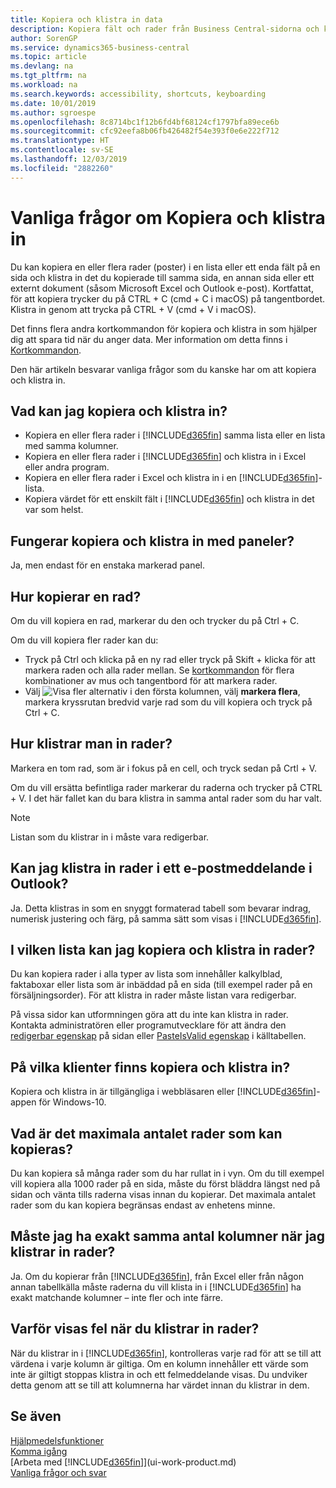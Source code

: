 ```yaml
---
title: Kopiera och klistra in data
description: Kopiera fält och rader från Business Central-sidorna och klistra in någon annanstans.
author: SorenGP
ms.service: dynamics365-business-central
ms.topic: article
ms.devlang: na
ms.tgt_pltfrm: na
ms.workload: na
ms.search.keywords: accessibility, shortcuts, keyboarding
ms.date: 10/01/2019
ms.author: sgroespe
ms.openlocfilehash: 8c8714bc1f12b6fd4bf68124cf1797bfa89ece6b
ms.sourcegitcommit: cfc92eefa8b06fb426482f54e393f0e6e222f712
ms.translationtype: HT
ms.contentlocale: sv-SE
ms.lasthandoff: 12/03/2019
ms.locfileid: "2882260"
---
```

# <a name="copy-and-paste-faq"></a>Vanliga frågor om Kopiera och klistra in
Du kan kopiera en eller flera rader (poster) i en lista eller ett enda fält på en sida och klistra in det du kopierade till samma sida, en annan sida eller ett externt dokument (såsom Microsoft Excel och Outlook e-post). Kortfattat, för att kopiera trycker du på CTRL + C (cmd + C i macOS) på tangentbordet. Klistra in genom att trycka på CTRL + V (cmd + V i macOS).

Det finns flera andra kortkommandon för kopiera och klistra in som hjälper dig att spara tid när du anger data. Mer information om detta finns i [Kortkommandon](keyboard-shortcuts.md#CopyRows).

Den här artikeln besvarar vanliga frågor som du kanske har om att kopiera och klistra in.  

## <a name="what-can-i-copy-and-paste"></a>Vad kan jag kopiera och klistra in?
- Kopiera en eller flera rader i [!INCLUDE[d365fin](includes/d365fin_md.md)] samma lista eller en lista med samma kolumner.
- Kopiera en eller flera rader i [!INCLUDE[d365fin](includes/d365fin_md.md)] och klistra in i Excel eller andra program.
- Kopiera en eller flera rader i Excel och klistra in i en [!INCLUDE[d365fin](includes/d365fin_md.md)]-lista.
- Kopiera värdet för ett enskilt fält i [!INCLUDE[d365fin](includes/d365fin_md.md)] och klistra in det var som helst.

## <a name="does-copy-and-paste-work-with-tiles"></a>Fungerar kopiera och klistra in med paneler?
Ja, men endast för en enstaka markerad panel.

## <a name="how-do-i-copy-a-row"></a>Hur kopierar en rad?
Om du vill kopiera en rad, markerar du den och trycker du på Ctrl + C.

Om du vill kopiera fler rader kan du:
- Tryck på Ctrl och klicka på en ny rad eller tryck på Skift + klicka för att markera raden och alla rader mellan. Se [kortkommandon](keyboard-shortcuts.md#CopyRows) för flera kombinationer av mus och tangentbord för att markera rader.
- Välj ![Visa fler alternativ](media/show-more-options-icon.png "Ikonen Visa fler alternativ") i den första kolumnen, välj **markera flera**, markera kryssrutan bredvid varje rad som du vill kopiera och tryck på Ctrl + C.

## <a name="how-do-i-paste-rows"></a>Hur klistrar man in rader?
Markera en tom rad, som är i fokus på en cell, och tryck sedan på Crtl + V.

Om du vill ersätta befintliga rader markerar du raderna och trycker på CTRL + V. I det här fallet kan du bara klistra in samma antal rader som du har valt.

> [!NOTE]
> Listan som du klistrar in i måste vara redigerbar.

<!-- Rows are pasted directly where your cursor is located. If you paste into an empty line, any existing subsequent lines will be moved after the pasted lines. If you paste into an existing line or lines, this will be overwritten.-->

## <a name="can-i-paste-rows-into-an-outlook-email"></a>Kan jag klistra in rader i ett e-postmeddelande i Outlook?
Ja. Detta klistras in som en snyggt formaterad tabell som bevarar indrag, numerisk justering och färg, på samma sätt som visas i [!INCLUDE[d365fin](includes/d365fin_md.md)].

## <a name="in-which-lists-can-i-copy-and-paste-rows"></a>I vilken lista kan jag kopiera och klistra in rader?
Du kan kopiera rader i alla typer av lista som innehåller kalkylblad, faktaboxar eller lista som är inbäddad på en sida (till exempel rader på en försäljningsorder). För att klistra in rader måste listan vara redigerbar.

På vissa sidor kan utformningen göra att du inte kan klistra in rader. Kontakta administratören eller programutvecklare för att ändra den [redigerbar egenskap](/dynamics365/business-central/dev-itpro/developer/properties/devenv-editable-property) på sidan eller [PasteIsValid egenskap](/dynamics365/business-central/dev-itpro/developer/properties/devenv-pasteisvalid-property) i källtabellen.

## <a name="on-which-clients-is-copy-and-paste-available"></a>På vilka klienter finns kopiera och klistra in?
Kopiera och klistra in är tillgängliga i webbläsaren eller [!INCLUDE[d365fin](includes/d365fin_md.md)]-appen för Windows-10.

## <a name="what-is-the-maximum-number-of-rows-that-can-be-copied"></a>Vad är det maximala antalet rader som kan kopieras?
Du kan kopiera så många rader som du har rullat in i vyn. Om du till exempel vill kopiera alla 1000 rader på en sida, måste du först bläddra längst ned på sidan och vänta tills raderna visas innan du kopierar. Det maximala antalet rader som du kan kopiera begränsas endast av enhetens minne.

## <a name="must-i-have-the-exact-same-number-of-columns-when-pasting-rows"></a>Måste jag ha exakt samma antal kolumner när jag klistrar in rader?
Ja. Om du kopierar från [!INCLUDE[d365fin](includes/d365fin_md.md)], från Excel eller från någon annan tabellkälla måste raderna du vill klista in i [!INCLUDE[d365fin](includes/d365fin_md.md)] ha exakt matchande kolumner – inte fler och inte färre.

## <a name="why-do-i-get-errors-when-pasting-rows"></a>Varför visas fel när du klistrar in rader?
När du klistrar in i [!INCLUDE[d365fin](includes/d365fin_md.md)], kontrolleras varje rad för att se till att värdena i varje kolumn är giltiga. Om en kolumn innehåller ett värde som inte är giltigt stoppas klistra in och ett felmeddelande visas. Du undviker detta genom att se till att kolumnerna har värdet innan du klistrar in dem.


## <a name="see-also"></a>Se även
[Hjälpmedelsfunktioner](ui-accessibility.md)  
[Komma igång](product-get-started.md)  
[Arbeta med [!INCLUDE[d365fin](includes/d365fin_md.md)]](ui-work-product.md)  
[Vanliga frågor och svar](across-faq.md)  
